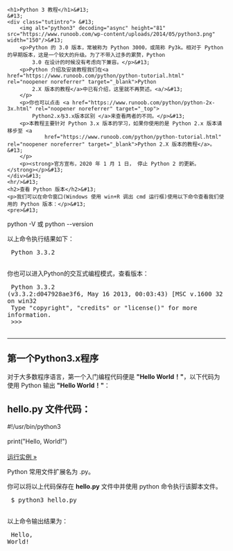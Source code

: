 <!DOCTYPE html>
<html lang="zh-CN">
<head>
    <meta charset="UTF-8">
    <title>Python 3 教程</title>
</head>
<body>
<div class="article-intro" id="content">

    <h1>Python 3 教程</h1>&#13;
    &#13;
    <div class="tutintro"> &#13;
        <img alt="python3" decoding="async" height="81" src="https://www.runoob.com/wp-content/uploads/2014/05/python3.png" width="150"/>&#13;
        <p>Python 的 3.0 版本，常被称为 Python 3000，或简称 Py3k。相对于 Python 的早期版本，这是一个较大的升级。为了不带入过多的累赘，Python
            3.0 在设计的时候没有考虑向下兼容。</p>&#13;
        <p>Python 介绍及安装教程我们在<a href="https://www.runoob.com/python/python-tutorial.html" rel="noopener noreferrer" target="_blank">Python
            2.X 版本的教程</a>中已有介绍，这里就不再赘述。<a/>&#13;
        </p>
        <p>你也可以点击 <a href="https://www.runoob.com/python/python-2x-3x.html" rel="noopener noreferrer" target="_top">
            Python2.x与3​​.x版本区别 </a>来查看两者的不同。</p>&#13;
        <p>本教程主要针对 Python 3.x 版本的学习，如果你使用的是 Python 2.x 版本请移步至 <a
                href="https://www.runoob.com/python/python-tutorial.html" rel="noopener noreferrer" target="_blank">Python 2.X 版本的教程</a>。&#13;
        </p>
        <p><strong>官方宣布，2020 年 1 月 1 日， 停止 Python 2 的更新。</strong></p>&#13;
    </div>&#13;
    <hr/>&#13;
    <h2>查看 Python 版本</h2>&#13;
    <p>我们可以在命令窗口(Windows 使用 win+R 调出 cmd 运行框)使用以下命令查看我们使用的 Python 版本：</p>&#13;
    <pre>&#13;
python -V&#13;
或&#13;
python --version&#13;
</pre>&#13;
    <p>以上命令执行结果如下：</p>&#13;
    <pre>&#13;
Python 3.3.2&#13;
</pre>&#13;
    <p>你也可以进入Python的交互式编程模式，查看版本：</p>&#13;
    <pre>&#13;
Python 3.3.2 (v3.3.2:d047928ae3f6, May 16 2013, 00:03:43) [MSC v.1600 32 bit (Intel)] on win32&#13;
Type "copyright", "credits" or "license()" for more information.&#13;
&gt;&gt;&gt; &#13;
</pre>&#13;
    <hr/>&#13;
    <h2>第一个Python3.x程序</h2>&#13;
    <p>对于大多数程序语言，第一个入门编程代码便是 <strong>"Hello World！"</strong>，以下代码为使用 Python 输出 <strong>"Hello
        World！"</strong>：</p>&#13;
    <div class="example"> &#13;
        <h2 class="example">hello.py 文件代码：</h2> &#13;
        <div class="example_code">&#13;
            <div class="hljs python"><span class="hljs-comment">#!/usr/bin/python3</span><br/>&#13;
                <br/>&#13;
                print(<span class="hljs-string">"Hello, World!"</span>)
            </div>&#13;
        </div>
        <br/>&#13;
        <a class="showbtn" href="https://www.runoob.com/try/runcode.php?filename=HelloWorld&amp;type=python3" rel="noopener noreferrer"
           target="_blank">运行实例 »</a>&#13;
    </div>&#13;
    <p>Python 常用文件扩展名为 <span class="marked">.py</span>。</p>&#13;
    <p>你可以将以上代码保存在 <strong>hello.py</strong> 文件中并使用 python 命令执行该脚本文件。</p>&#13;
    <pre>&#13;
$ python3 hello.py&#13;
</pre>&#13;
    <p>以上命令输出结果为：</p>&#13;
    <pre>&#13;
Hello, World!&#13;
</pre>&#13;
    <!-- 其他扩展 -->

</div>


</body>
</html>